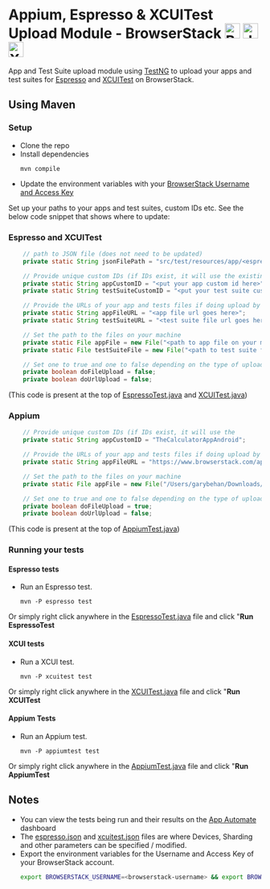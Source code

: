 # Appium, Espresso & XCUITest Upload Module - BrowserStack <a href="https://www.browserstack.com/"><img src="https://www.vectorlogo.zone/logos/browserstack/browserstack-icon.svg" alt="BrowserStack" height="30"/></a> <a href="https://developer.android.com"><img src="https://developer.android.com/static/images/training/testing/espresso.png" alt="Java" height="30" /></a> <a href="https://developer.apple.com/documentation/xctest/user_interface_tests"><img src="https://images.ctfassets.net/czwjnyf8a9ri/2OWZnl3v2xJcqBZPIczU1s/1ea9ea383887e13d76b0b6c386ddf09c/logo-xcuitest.png?w=250" alt="XCUITest" height="30" /></a>

App and Test Suite upload module using [TestNG](http://testng.org) to upload your apps and test suites for [Espresso](https://developer.android.com) and [XCUITest](https://developer.apple.com/documentation/xctest/user_interface_tests) on BrowserStack.

## Using Maven

### Setup

- Clone the repo
- Install dependencies
  ```
  mvn compile
  ```
- Update the environment variables with your [BrowserStack Username and Access Key](https://www.browserstack.com/accounts/settings)

Set up your paths to your apps and test suites, custom IDs etc. See the below code snippet that shows where to update:

### Espresso and XCUITest
```java
    // path to JSON file (does not need to be updated)
    private static String jsonFilePath = "src/test/resources/app/<espresso or xcuitest>.json";

    // Provide unique custom IDs (if IDs exist, it will use the existing app on the server)
    private static String appCustomID = "<put your app custom id here>";
    private static String testSuiteCustomID = "<put your test suite custom id here>";

    // Provide the URLs of your app and tests files if doing upload by URL
    private static String appFileURL = "<app file url goes here>";
    private static String testSuiteURL = "<test suite file url goes here>";

    // Set the path to the files on your machine
    private static File appFile = new File("<path to app file on your machine goes here>");
    private static File testSuiteFile = new File("<path to test suite file on your machine goes here>");

    // Set one to true and one to false depending on the type of upload
    private boolean doFileUpload = false;
    private boolean doUrlUpload = false;
```

(This code is present at the top of [EspressoTest.java](./src/test/java/com/test/EspressoTest.java) and [XCUITest.java](./src/test/java/com/test/XCUITest.java))

### Appium
```java
    // Provide unique custom IDs (if IDs exist, it will use the
    private static String appCustomID = "TheCalculatorAppAndroid";

    // Provide the URLs of your app and tests files if doing upload by URL
    private static String appFileURL = "https://www.browserstack.com/app-automate/sample-apps/android/Calculator.apk";

    // Set the path to the files on your machine
    private static File appFile = new File("/Users/garybehan/Downloads/Calculator.apk");

    // Set one to true and one to false depending on the type of upload
    private boolean doFileUpload = true;
    private boolean doUrlUpload = false;
```

(This code is present at the top of [AppiumTest.java](./src/test/java/com/test/AppiumtTest.java))

### Running your tests
#### Espresso tests

- Run an Espresso test.
  ```
  mvn -P espresso test
  ```
Or simply right click anywhere in the [EspressoTest.java](./src/test/java/com/test/EspressoTest.java) file and click "**Run EspressoTest**

#### XCUI tests

- Run a XCUI test.
  ```
  mvn -P xcuitest test
  ```
Or simply right click anywhere in the [XCUITest.java](./src/test/java/com/test/XCUITest.java) file and click "**Run XCUITest**  

#### Appium Tests

- Run an Appium test.
  ```
  mvn -P appiumtest test
  ```
Or simply right click anywhere in the [AppiumTest.java](./src/test/java/com/test/AppiumTest.java) file and click "**Run AppiumTest**


## Notes

- You can view the tests being run and their results on the [App Automate](https://app-automate.browserstack.com) dashboard
- The [espresso.json](./src/test/resources/app/espresso.json) and [xcuitest.json](./src/test/resources/app/xcuitest.json) files are where Devices, Sharding and other parameters can be specified / modified.
- Export the environment variables for the Username and Access Key of your BrowserStack account.
  ```sh
  export BROWSERSTACK_USERNAME=<browserstack-username> && export BROWSERSTACK_ACCESS_KEY=<browserstack-access-key>
  ```
